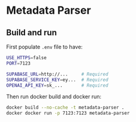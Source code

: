 # Metadata Parser

## Build and run

First populate `.env` file to have:
```sh
USE_HTTPS=false
PORT=7123

SUPABASE_URL=http://...     # Required
SUPABASE_SERVICE_KEY=ey...  # Required
OPENAI_API_KEY=sk_...       # Required
```

Then run docker build and docker run:
```bash
docker build --no-cache -t metadata-parser .
docker docker run -p 7123:7123 metadata-parser 
```